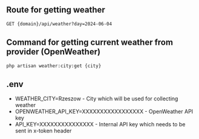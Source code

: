 ## Route for getting weather 

```
GET {domain}/api/weather?day=2024-06-04
```

## Command for getting current weather from provider (OpenWeather)

```shell
php artisan weather:city:get {city}
```

## .env

- WEATHER_CITY=Rzeszow - City which will be used for collecting weather
- OPENWEATHER_API_KEY=XXXXXXXXXXXXXXXXX - OpenWeather API key
- API_KEY=XXXXXXXXXXXXXXX - Internal API key which needs to be sent in x-token header 
